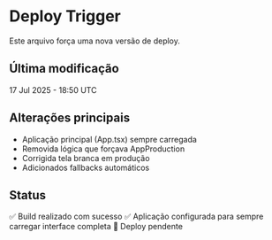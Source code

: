 # Deploy Trigger

Este arquivo força uma nova versão de deploy.

## Última modificação

17 Jul 2025 - 18:50 UTC

## Alterações principais

- Aplicação principal (App.tsx) sempre carregada
- Removida lógica que forçava AppProduction
- Corrigida tela branca em produção
- Adicionados fallbacks automáticos

## Status

✅ Build realizado com sucesso
✅ Aplicação configurada para sempre carregar interface completa
🚀 Deploy pendente
